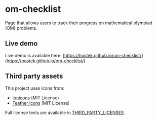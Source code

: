 # om-checklist

Page that allows users to track their progress on mathematical olympiad (OM) problems.

## Live demo

Live demo is available here: [https://hostek.github.io/om-checklist/](https://hostek.github.io/om-checklist/)

## Third party assets

This project uses icons from:

- [Ionicons](https://github.com/ionic-team/ionicons) (MIT License)
- [Feather Icons](https://github.com/feathericons/feather) (MIT License)

Full license texts are available in [THIRD_PARTY_LICENSES](THIRD_PARTY_LICENSES).
